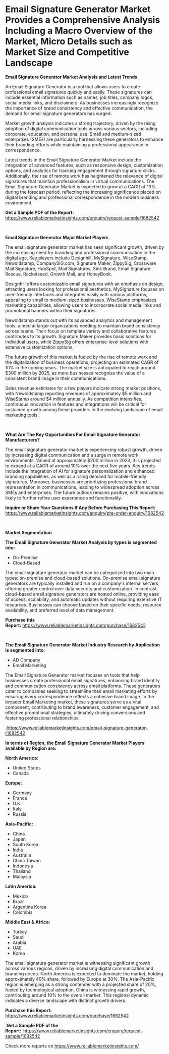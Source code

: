 <p><h1>Email Signature Generator Market Provides a Comprehensive Analysis Including a Macro Overview of the Market, Micro Details such as Market Size and Competitive Landscape</h1></p><p><strong>Email Signature Generator Market Analysis and Latest Trends</strong></p>
<p><p>An Email Signature Generator is a tool that allows users to create professional email signatures quickly and easily. These signatures can include essential information such as names, job titles, company logos, social media links, and disclaimers. As businesses increasingly recognize the importance of brand consistency and effective communication, the demand for email signature generators has surged.</p><p>Market growth analysis indicates a strong trajectory, driven by the rising adoption of digital communication tools across various sectors, including corporate, education, and personal use. Small and medium-sized enterprises (SMEs) are particularly harnessing these generators to enhance their branding efforts while maintaining a professional appearance in correspondence.</p><p>Latest trends in the Email Signature Generator Market include the integration of advanced features, such as responsive design, customization options, and analytics for tracking engagement through signature clicks. Additionally, the rise of remote work has heightened the relevance of digital signatures that maintain professionalism in virtual communications. The Email Signature Generator Market is expected to grow at a CAGR of 13% during the forecast period, reflecting the increasing significance placed on digital branding and professional correspondence in the modern business environment.</p></p>
<p><strong>Get a Sample PDF of the Report:&nbsp;</strong> <a href="https://www.reliablemarketinsights.com/enquiry/request-sample/1682542?utm_campaign=3293&utm_medium=2&utm_source=Github&utm_content=ia&utm_term=26032025&utm_id=email-signature-generator">https://www.reliablemarketinsights.com/enquiry/request-sample/1682542</a></p>
<p>&nbsp;</p>
<p><strong>Email Signature Generator Major Market Players</strong></p>
<p><p>The email signature generator market has seen significant growth, driven by the increasing need for branding and professional communication in the digital age. Key players include Designhill, MySignature, WiseStamp, Newoldstamp, CompanySIG.com, Signature Maker, ZippySig, Crossware Mail Signature, HubSpot, Mail Signatures, Xink Brand, Email Signature Rescue, Rocketseed, Growth Mail, and HoneyBook.</p><p>Designhill offers customizable email signatures with an emphasis on design, attracting users looking for professional aesthetics. MySignature focuses on user-friendly interfaces and integrates easily with various platforms, appealing to small to medium-sized businesses. WiseStamp emphasizes marketing capabilities, allowing users to incorporate social media links and promotional banners within their signatures.</p><p>Newoldstamp stands out with its advanced analytics and management tools, aimed at larger organizations needing to maintain brand consistency across teams. Their focus on template variety and collaborative features contributes to its growth. Signature Maker provides basic solutions for individual users, while ZippySig offers enterprise-level solutions with extensive customization options.</p><p>The future growth of this market is fueled by the rise of remote work and the digitalization of business operations, projecting an estimated CAGR of 10% in the coming years. The market size is anticipated to reach around $300 million by 2025, as more businesses recognize the value of a consistent brand image in their communications.</p><p>Sales revenue estimates for a few players indicate strong market positions, with Newoldstamp reporting revenues of approximately $5 million and WiseStamp around $4 million annually. As competition intensifies, continuous innovation in features and integrations will be critical for sustained growth among these providers in the evolving landscape of email marketing tools.</p></p>
<p>&nbsp;</p>
<p><strong>What Are The Key Opportunities For Email Signature Generator Manufacturers?</strong></p>
<p><p>The email signature generator market is experiencing robust growth, driven by increasing digital communication and a surge in remote work environments. Valued at approximately $200 million in 2023, it is projected to expand at a CAGR of around 10% over the next five years. Key trends include the integration of AI for signature personalization and enhanced branding capabilities, as well as a rising demand for mobile-friendly signatures. Moreover, businesses are prioritizing professional brand representation in communications, leading to widespread adoption across SMEs and enterprises. The future outlook remains positive, with innovations likely to further refine user experience and functionality.</p></p>
<p><strong>Inquire or Share Your Questions If Any Before Purchasing This Report:</strong> <a href="https://www.reliablemarketinsights.com/enquiry/pre-order-enquiry/1682542?utm_campaign=3293&utm_medium=2&utm_source=Github&utm_content=ia&utm_term=26032025&utm_id=email-signature-generator">https://www.reliablemarketinsights.com/enquiry/pre-order-enquiry/1682542</a></p>
<p>&nbsp;</p>
<p><strong>Market Segmentation</strong></p>
<p><strong>The Email Signature Generator Market Analysis by types is segmented into:</strong></p>
<p><ul><li>On-Premise</li><li>Cloud-Based</li></ul></p>
<p><p>The email signature generator market can be categorized into two main types: on-premise and cloud-based solutions. On-premise email signature generators are typically installed and run on a company's internal servers, offering greater control over data security and customization. In contrast, cloud-based email signature generators are hosted online, providing ease of access, scalability, and automatic updates without requiring extensive IT resources. Businesses can choose based on their specific needs, resource availability, and preferred level of data management.</p></p>
<p><strong>Purchase this Report:&nbsp;</strong><a href="https://www.reliablemarketinsights.com/purchase/1682542?utm_campaign=3293&utm_medium=2&utm_source=Github&utm_content=ia&utm_term=26032025&utm_id=email-signature-generator">https://www.reliablemarketinsights.com/purchase/1682542</a></p>
<p>&nbsp;</p>
<p><strong>The Email Signature Generator Market Industry Research by Application is segmented into:</strong></p>
<p><ul><li>AD Company</li><li>Email Marketing</li></ul></p>
<p><p>The Email Signature Generator market focuses on tools that help businesses create professional email signatures, enhancing brand identity and communication consistency across email platforms. These generators cater to companies seeking to streamline their email marketing efforts by ensuring every correspondence reflects a cohesive brand image. In the broader Email Marketing market, these signatures serve as a vital component, contributing to brand awareness, customer engagement, and effective promotional strategies, ultimately driving conversions and fostering professional relationships.</p></p>
<p><a href="https://www.reliablemarketinsights.com/email-signature-generator-r1682542?utm_campaign=3293&utm_medium=2&utm_source=Github&utm_content=ia&utm_term=26032025&utm_id=email-signature-generator">&nbsp;https://www.reliablemarketinsights.com/email-signature-generator-r1682542</a></p>
<p><strong>In terms of Region, the Email Signature Generator Market Players available by Region are:</strong></p>
<p>
    <p> <strong> North America: </strong>
        <ul>
            <li>United States</li>
            <li>Canada</li>
        </ul>
        </p> 
    <p> <strong> Europe: </strong>
        <ul>
            <li>Germany</li>
            <li>France</li>
            <li>U.K.</li>
            <li>Italy</li>
            <li>Russia</li>
        </ul>
        </p> 
    <p> <strong> Asia-Pacific: </strong>
        <ul>
            <li>China</li>
            <li>Japan</li>
            <li>South Korea</li>
            <li>India</li>
            <li>Australia</li>
            <li>China Taiwan</li>
            <li>Indonesia</li>
            <li>Thailand</li>
            <li>Malaysia</li>
        </ul>
        </p> 
    <p> <strong> Latin America: </strong>
        <ul>
            <li>Mexico</li>
            <li>Brazil</li>
            <li>Argentina Korea</li>
            <li>Colombia</li>
        </ul>
        </p> 
    <p> <strong> Middle East & Africa: </strong>
        <ul>
            <li>Turkey</li>
            <li>Saudi</li>
            <li>Arabia</li>
            <li>UAE</li>
            <li>Korea</li>
        </ul>
    </p>
    </p>
<p><p>The email signature generator market is witnessing significant growth across various regions, driven by increasing digital communication and branding needs. North America is expected to dominate the market, holding approximately 40% share, followed by Europe at 30%. The Asia-Pacific region is emerging as a strong contender with a projected share of 20%, fueled by technological adoption. China is witnessing rapid growth, contributing around 10% to the overall market. This regional dynamic indicates a diverse landscape with distinct growth drivers.</p></p>
<p><strong>Purchase this Report: </strong><a href="https://www.reliablemarketinsights.com/purchase/1682542?utm_campaign=3293&utm_medium=2&utm_source=Github&utm_content=ia&utm_term=26032025&utm_id=email-signature-generator">https://www.reliablemarketinsights.com/purchase/1682542</a></p>
<p>&nbsp;<strong>Get a Sample PDF of the Report:&nbsp;&nbsp;</strong><a href="https://www.reliablemarketinsights.com/enquiry/request-sample/1682542?utm_campaign=3293&utm_medium=2&utm_source=Github&utm_content=ia&utm_term=26032025&utm_id=email-signature-generator">https://www.reliablemarketinsights.com/enquiry/request-sample/1682542</a></p>
<p><strong></strong></p>
<p>Check more reports on <a href="https://www.reliablemarketinsights.com/?utm_campaign=3293&utm_medium=2&utm_source=Github&utm_content=ia&utm_term=26032025&utm_id=email-signature-generator">https://www.reliablemarketinsights.com/</a></p>
